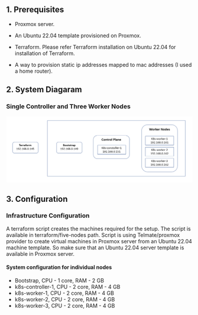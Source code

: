 ## 1. Prerequisites

- Proxmox server.

- An Ubuntu 22.04 template provisioned on Proxmox.

- Terraform. Please refer Terraform installation on Ubuntu 22.04 for installation of Terraform.

- A way to provision static ip addresses mapped to mac addresses (I used a home router).

## 2. System Diagaram

### Single Controller and Three Worker Nodes

![System Diagram](./images/k8s-the-hard-way-system-diagram.png)

## 3. Configuration

### Infrastructure Configuration

A terraform script creates the machines required for the setup. The script is available in terraform/five-nodes path. Script is using Telmate/proxmox provider to create virtual machines in Proxmox server from an Ubuntu 22.04 machine template. So make sure that an Ubuntu 22.04 server template is available in Proxmox server.

#### System configuration for individual nodes

- Bootstrap, CPU - 1 core, RAM - 2 GB
- k8s-controller-1,  CPU - 2 core, RAM - 4 GB
- k8s-worker-1, CPU - 2 core, RAM - 4 GB
- k8s-worker-2, CPU - 2 core, RAM - 4 GB
- k8s-worker-3, CPU - 2 core, RAM - 4 GB